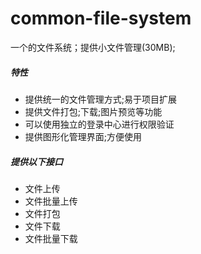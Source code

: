 # common-file-system
一个的文件系统；提供小文件管理(30MB);

##### 特性
- 提供统一的文件管理方式;易于项目扩展
- 提供文件打包;下载;图片预览等功能
- 可以使用独立的登录中心进行权限验证
- 提供图形化管理界面;方便使用

##### 提供以下接口
- 文件上传
- 文件批量上传
- 文件打包
- 文件下载
- 文件批量下载

